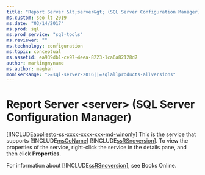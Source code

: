 ```yaml
---
title: "Report Server &lt;server&gt; (SQL Server Configuration Manager)"
ms.custom: seo-lt-2019
ms.date: "03/14/2017"
ms.prod: sql
ms.prod_service: "sql-tools"
ms.reviewer: ""
ms.technology: configuration
ms.topic: conceptual
ms.assetid: ea939db1-ce97-4eea-8223-1ca6a82128d7
author: markingmyname
ms.author: maghan
monikerRange: ">=sql-server-2016||=sqlallproducts-allversions"
---
```

# Report Server &lt;server&gt; (SQL Server Configuration Manager)
[!INCLUDE[appliesto-ss-xxxx-xxxx-xxx-md-winonly](../../includes/appliesto-ss-xxxx-xxxx-xxx-md-winonly.md)]
  This is the service that supports [!INCLUDE[msCoName](../../includes/msconame-md.md)] [!INCLUDE[ssRSnoversion](../../includes/ssrsnoversion-md.md)]. To view the properties of the service, right-click the service in the details pane, and then click **Properties**.  
  
 For information about [!INCLUDE[ssRSnoversion](../../includes/ssrsnoversion-md.md)], see Books Online.  
  
  
